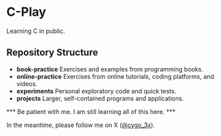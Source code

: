 # C-Play
Learning C in public.

## Repository Structure
- **book-practice** Exercises and examples from programming books.
- **online-practice** Exercises from online tutorials, coding platforms, and videos.
- **experiments** Personal exploratory code and quick tests.
- **projects** Larger, self-contained programs and applications.

*** Be patient with me. I am still learning all of this here. ***

In the meantime, please follow me on X ([@cygo_3x](https://x.com/cygo_3x)).
